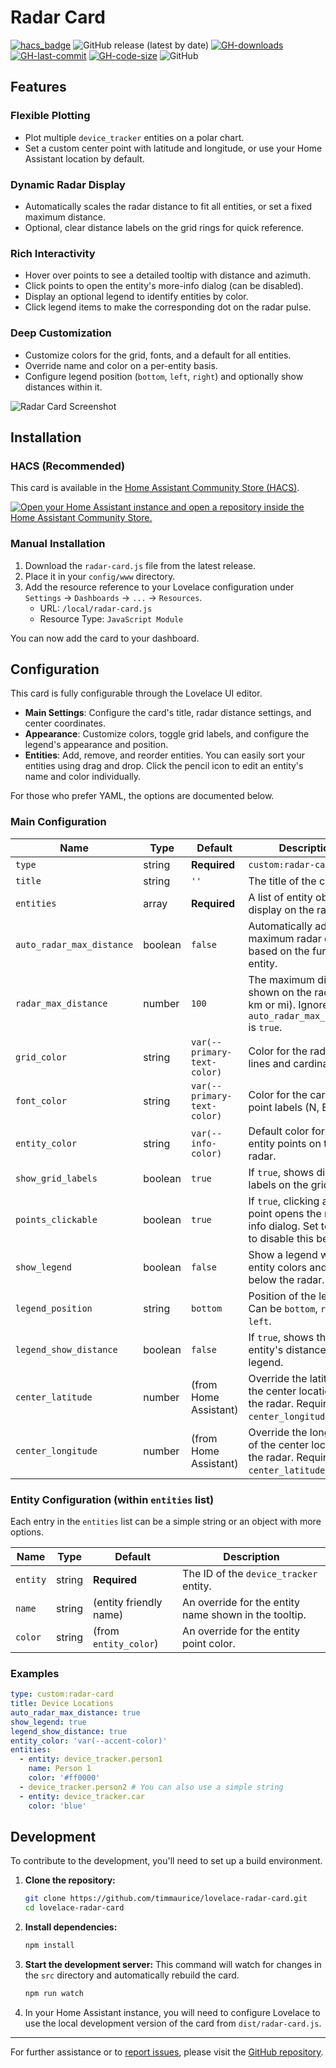 # Radar Card

[![hacs_badge](https://img.shields.io/badge/HACS-Custom-41BDF5.svg?style=flat-square)](https://github.com/hacs/integration)
![GitHub release (latest by date)](https://img.shields.io/github/v/release/timmaurice/lovelace-radar-card?style=flat-square)
[![GH-downloads](https://img.shields.io/github/downloads/timmaurice/lovelace-radar-card/total?style=flat-square)](https://github.com/timmaurice/lovelace-radar-card/releases)
[![GH-last-commit](https://img.shields.io/github/last-commit/timmaurice/lovelace-radar-card.svg?style=flat-square)](https://github.com/timmaurice/lovelace-radar-card/commits/master)
[![GH-code-size](https://img.shields.io/github/languages/code-size/timmaurice/lovelace-radar-card.svg?color=red&style=flat-square)](https://github.com/timmaurice/lovelace-radar-card)
![GitHub](https://img.shields.io/github/license/timmaurice/lovelace-radar-card?style=flat-square)

## Features

### Flexible Plotting

- Plot multiple `device_tracker` entities on a polar chart.
- Set a custom center point with latitude and longitude, or use your Home Assistant location by default.

### Dynamic Radar Display

- Automatically scales the radar distance to fit all entities, or set a fixed maximum distance.
- Optional, clear distance labels on the grid rings for quick reference.

### Rich Interactivity

- Hover over points to see a detailed tooltip with distance and azimuth.
- Click points to open the entity's more-info dialog (can be disabled).
- Display an optional legend to identify entities by color.
- Click legend items to make the corresponding dot on the radar pulse.

### Deep Customization

- Customize colors for the grid, fonts, and a default for all entities.
- Override name and color on a per-entity basis.
- Configure legend position (`bottom`, `left`, `right`) and optionally show distances within it.

![Radar Card Screenshot](https://raw.githubusercontent.com/timmaurice/lovelace-radar-card/main/screenshot.png)

## Installation

### HACS (Recommended)

This card is available in the [Home Assistant Community Store (HACS)](https://hacs.xyz/).

<a href="https://my.home-assistant.io/redirect/hacs_repository/?owner=timmaurice&repository=lovelace-radar-card&category=plugin" target="_blank" rel="noreferrer noopener"><img src="https://my.home-assistant.io/badges/hacs_repository.svg" alt="Open your Home Assistant instance and open a repository inside the Home Assistant Community Store." /></a>

### Manual Installation

1.  Download the `radar-card.js` file from the latest release.
2.  Place it in your `config/www` directory.
3.  Add the resource reference to your Lovelace configuration under `Settings` -> `Dashboards` -> `...` -> `Resources`.
    - URL: `/local/radar-card.js`
    - Resource Type: `JavaScript Module`

You can now add the card to your dashboard.

## Configuration

This card is fully configurable through the Lovelace UI editor.

- **Main Settings**: Configure the card's title, radar distance settings, and center coordinates.
- **Appearance**: Customize colors, toggle grid labels, and configure the legend's appearance and position.
- **Entities**: Add, remove, and reorder entities. You can easily sort your entities using drag and drop. Click the pencil icon to edit an entity's name and color individually.

For those who prefer YAML, the options are documented below.

### Main Configuration

| Name                      | Type    | Default                     | Description                                                                                              |
| ------------------------- | ------- | --------------------------- | -------------------------------------------------------------------------------------------------------- |
| `type`                    | string  | **Required**                | `custom:radar-card`                                                                                      |
| `title`                   | string  | `''`                        | The title of the card.                                                                                   |
| `entities`                | array   | **Required**                | A list of entity objects to display on the radar.                                                        |
| `auto_radar_max_distance` | boolean | `false`                     | Automatically adjust the maximum radar distance based on the furthest entity.                            |
| `radar_max_distance`      | number  | `100`                       | The maximum distance shown on the radar (in km or mi). Ignored if `auto_radar_max_distance` is `true`.   |
| `grid_color`              | string  | `var(--primary-text-color)` | Color for the radar grid lines and cardinal points.                                                      |
| `font_color`              | string  | `var(--primary-text-color)` | Color for the cardinal point labels (N, E, S, W).                                                        |
| `entity_color`            | string  | `var(--info-color)`         | Default color for the entity points on the radar.                                                        |
| `show_grid_labels`        | boolean | `true`                      | If `true`, shows distance labels on the grid circles.                                                    |
| `points_clickable`        | boolean | `true`                      | If `true`, clicking an entity point opens the more-info dialog. Set to `false` to disable this behavior. |
| `show_legend`             | boolean | `false`                     | Show a legend with entity colors and names below the radar.                                              |
| `legend_position`         | string  | `bottom`                    | Position of the legend. Can be `bottom`, `right`, or `left`.                                             |
| `legend_show_distance`    | boolean | `false`                     | If `true`, shows the entity's distance in the legend.                                                    |
| `center_latitude`         | number  | (from Home Assistant)       | Override the latitude of the center location of the radar. Requires `center_longitude`.                  |
| `center_longitude`        | number  | (from Home Assistant)       | Override the longitude of the center location of the radar. Requires `center_latitude`.                  |

### Entity Configuration (within `entities` list)

Each entry in the `entities` list can be a simple string or an object with more options.

| Name     | Type   | Default                | Description                                           |
| -------- | ------ | ---------------------- | ----------------------------------------------------- |
| `entity` | string | **Required**           | The ID of the `device_tracker` entity.                |
| `name`   | string | (entity friendly name) | An override for the entity name shown in the tooltip. |
| `color`  | string | (from `entity_color`)  | An override for the entity point color.               |

### Examples

```yaml
type: custom:radar-card
title: Device Locations
auto_radar_max_distance: true
show_legend: true
legend_show_distance: true
entity_color: 'var(--accent-color)'
entities:
  - entity: device_tracker.person1
    name: Person 1
    color: '#ff0000'
  - device_tracker.person2 # You can also use a simple string
  - entity: device_tracker.car
    color: 'blue'
```

## Development

To contribute to the development, you'll need to set up a build environment.

1.  **Clone the repository:**

    ```bash
    git clone https://github.com/timmaurice/lovelace-radar-card.git
    cd lovelace-radar-card
    ```

2.  **Install dependencies:**

    ```bash
    npm install
    ```

3.  **Start the development server:**
    This command will watch for changes in the `src` directory and automatically rebuild the card.

    ```bash
    npm run watch
    ```

4.  In your Home Assistant instance, you will need to configure Lovelace to use the local development version of the card from `dist/radar-card.js`.

---

For further assistance or to [report issues](https://github.com/timmaurice/lovelace-radar-card/issues), please visit the [GitHub repository](https://github.com/timmaurice/lovelace-radar-card).
